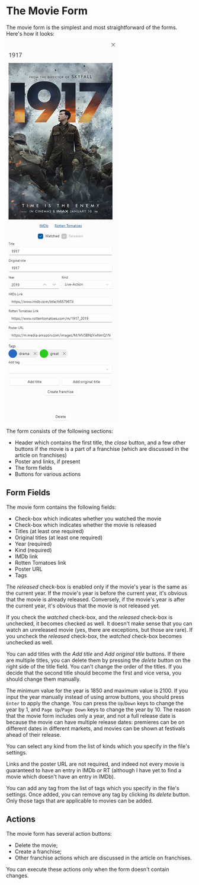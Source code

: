 # The Movie Form

The movie form is the simplest and most straightforward of the forms. Here's how it looks:

![](<../../.gitbook/assets/v0.3-screen-movie-form (1).png>)

The form consists of the following sections:

* Header which contains the first title, the _close_ button, and a few other buttons if the movie is a part of a franchise (which are discussed in the article on franchises)
* Poster and links, if present
* The form fields
* Buttons for various actions

## Form Fields

The movie form contains the following fields:

* Check-box which indicates whether you watched the movie
* Check-box which indicates whether the movie is released
* Titles (at least one required)
* Original titles (at least one required)
* Year (required)
* Kind (required)
* IMDb link
* Rotten Tomatoes link
* Poster URL
* Tags

The _released_ check-box is enabled only if the movie's year is the same as the current year. If the movie's year is before the current year, it's obvious that the movie is already released. Conversely, if the movie's year is after the current year, it's obvious that the movie is not released yet.

If you check the _watched_ check-box, and the _released_ check-box is unchecked, it becomes checked as well. It doesn't make sense that you can watch an unreleased movie (yes, there are exceptions, but those are rare). If you uncheck the _released_ check-box, the _watched_ check-box becomes unchecked as well.

You can add titles with the _Add title_ and _Add original title_ buttons. If there are multiple titles, you can delete them by pressing the _delete_ button on the right side of the title field. You can't change the order of the titles. If you decide that the second title should become the first and vice versa, you should change them manually.

The minimum value for the year is 1850 and maximum value is 2100. If you input the year manually instead of using arrow buttons, you should press `Enter` to apply the change. You can press the `Up`/`Down` keys to change the year by 1, and `Page Up`/`Page Down` keys to change the year by 10. The reason that the movie form includes only a year, and not a full release date is because the movie can have multiple release dates: premieres can be on different dates in different markets, and movies can be shown at festivals ahead of their release.

You can select any kind from the list of kinds which you specify in the file's settings.

Links and the poster URL are not required, and indeed not every movie is guaranteed to have an entry in IMDb or RT (although I have yet to find a movie which doesn't have an entry in IMDb).

You can add any tag from the list of tags which you specify in the file's settings. Once added, you can remove any tag by clicking its _delete_ button. Only those tags that are applicable to movies can be added.

## Actions

The movie form has several action buttons:

* Delete the movie;
* Create a franchise;
* Other franchise actions which are discussed in the article on franchises.

You can execute these actions only when the form doesn't contain changes.
